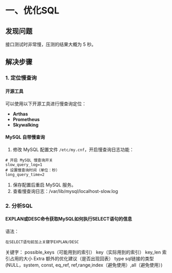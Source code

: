 # 一、优化SQL

## 发现问题

接口测试时非常慢，压测的结果大概为 5 秒。

## 解决步骤

### 1. 定位慢查询

#### 开源工具

可以使用以下开源工具进行慢查询定位：

- **Arthas**
- **Prometheus**
- **Skywalking**

#### MySQL 自带慢查询

1. 修改 MySQL 配置文件 `/etc/my.cnf`，开启慢查询日志功能：

```
# 开启 MySQL 慢查询开关
slow_query_log=1
# 设置慢查询时间（单位：秒）
long_query_time=2
```

1. 保存配置后重启 MySQL 服务。
2. 查看慢查询日志：/var/lib/mysql/localhost-slow.log

### 2. 分析SQL

#### EXPLAN或DESC命令获取MySQL如何执行SELECT语句的信息

语法：
```
在SELECT语句前加上关键字EXPLAN/DESC
```
关键字：
possible_keys（可能用到的索引）
key（实际用到的索引）
key_len 索引占用的大小
Extra 额外的优化建议（是否出现回表）
type sql链接的类型 (NULL，system, const, eq_ref, ref,range,index（避免使用）,all（避免使用）)